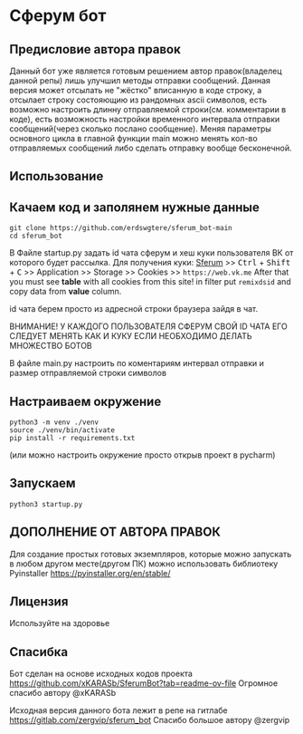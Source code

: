 # Сферум бот
## Предисловие автора правок
Данный бот уже является готовым решением автор правок(владелец данной репы) лишь улучшил методы отправки сообщений.
Данная версия может отсылать не "жёстко" вписанную в коде строку, а отсылает строку состояющию из рандомных ascii символов,
есть возможно настроить длинну отправляемой строки(см. комментарии в коде), есть возможность настройки временного интервала отправки
сообщений(через сколько послано сообщение).
Меняя параметры основного цикла в главной функции main можно менять кол-во отправляемых сообщений либо сделать отправку вообще бесконечной.

## Использование

##  Качаем код и заполянем нужные данные

```
git clone https://github.com/erdswgtere/sferum_bot-main
cd sferum_bot
```

В Файле startup.py задать id чата сферум и хеш куки пользователя ВК от которого будет рассылка. Для получения куки:
[Sferum](https://web.vk.me/) >> <kbd>Ctrl</kbd> + <kbd>Shift</kbd> + <kbd>C</kbd> >> Application >> Storage >> Cookies >> ```https://web.vk.me```
After that you must see **table** with all cookies from this site!
in filter put ```remixdsid``` and copy data from **value** column.

id чата берем просто из адресной строки браузера зайдя в чат.

ВНИМАНИЕ! У КАЖДОГО ПОЛЬЗОВАТЕЛЯ СФЕРУМ СВОЙ ID ЧАТА ЕГО СЛЕДУЕТ МЕНЯТЬ КАК И КУКУ ЕСЛИ НЕОБХОДИМО ДЕЛАТЬ МНОЖЕСТВО БОТОВ

В файле main.py настроить по коментариям интервал отправки и размер отправляемой строки символов

## Настраиваем окружение
```
python3 -m venv ./venv
source ./venv/bin/activate
pip install -r requirements.txt
```
(или можно настроить окружение просто открыв проект в pycharm)
## Запускаем

```
python3 startup.py
```
## ДОПОЛНЕНИЕ ОТ АВТОРА ПРАВОК
Для создание простых готовых экземпляров, которые можно запускать в любом другом месте(другом ПК)
можно использовать библиотеку Pyinstaller
https://pyinstaller.org/en/stable/
## Лицензия

Используйте на здоровье

## Спасибка

Бот сделан на основе исходных кодов проекта https://github.com/xKARASb/SferumBot?tab=readme-ov-file
Огромное спасибо автору @xKARASb

Исходная версия данного бота лежит в репе на гитлабе https://gitlab.com/zergvip/sferum_bot
Спасибо большое автору @zergvip


